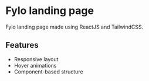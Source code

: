 # Fylo landing page

Fylo landing page made using ReactJS and TailwindCSS.

## Features

- Responsive layout
- Hover animations
- Component-based structure
